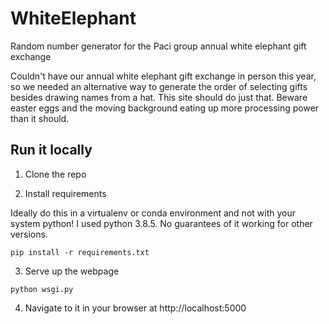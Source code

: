 # WhiteElephant
Random number generator for the Paci group annual white elephant gift exchange

Couldn't have our annual white elephant gift exchange in person this year, so we needed an 
alternative way to generate the order of selecting gifts besides drawing names from a hat.
This site should do just that. Beware easter eggs and the moving background eating up 
more processing power than it should.



## Run it locally

1. Clone the repo

2. Install requirements

Ideally do this in a virtualenv or conda environment and not with your system python!
I used python 3.8.5. No guarantees of it working for other versions.

```
pip install -r requirements.txt
```

3. Serve up the webpage
```
python wsgi.py
```

4. Navigate to it in your browser at http://localhost:5000
